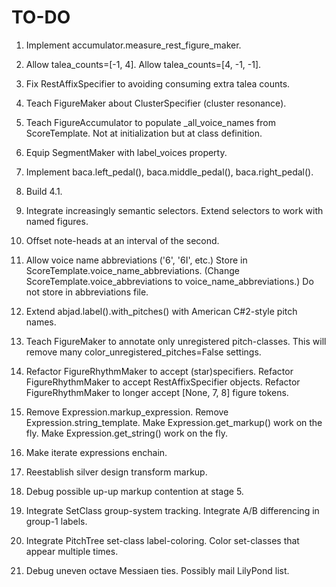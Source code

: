 TO-DO
=====

1.  Implement accumulator.measure_rest_figure_maker.

2.  Allow talea_counts=[-1, 4].
    Allow talea_counts=[4, -1, -1].

3.  Fix RestAffixSpecifier to avoiding consuming extra talea counts.

4.  Teach FigureMaker about ClusterSpecifier (cluster resonance).

5.  Teach FigureAccumulator to populate _all_voice_names from ScoreTemplate.
    Not at initialization but at class definition.

6.  Equip SegmentMaker with label_voices property.

7.  Implement baca.left_pedal(), baca.middle_pedal(), baca.right_pedal().

8.  Build 4.1.

9.  Integrate increasingly semantic selectors.
    Extend selectors to work with named figures.
    
10. Offset note-heads at an interval of the second.

11. Allow voice name abbreviations ('6', '6I', etc.)
    Store in ScoreTemplate.voice_name_abbreviations.
    (Change ScoreTemplate.voice_abbreviations to voice_name_abbreviations.)
    Do not store in abbreviations file.

12. Extend abjad.label().with_pitches() with American C#2-style pitch names.

13. Teach FigureMaker to annotate only unregistered pitch-classes.
    This will remove many color_unregistered_pitches=False settings.

14. Refactor FigureRhythmMaker to accept (star)specifiers.
    Refactor FigureRhythmMaker to accept RestAffixSpecifier objects.
    Refactor FigureRhythmMaker to longer accept [None, 7, 8] figure tokens.

15. Remove Expression.markup_expression.
    Remove Expression.string_template.
    Make Expression.get_markup() work on the fly.
    Make Expression.get_string() work on the fly.

16. Make iterate expressions enchain.

17. Reestablish silver design transform markup.

18. Debug possible up-up markup contention at stage 5.

19. Integrate SetClass group-system tracking.
    Integrate A/B differencing in group-1 labels.

20. Integrate PitchTree set-class label-coloring.
    Color set-classes that appear multiple times.

21. Debug uneven octave Messiaen ties. Possibly mail LilyPond list.

